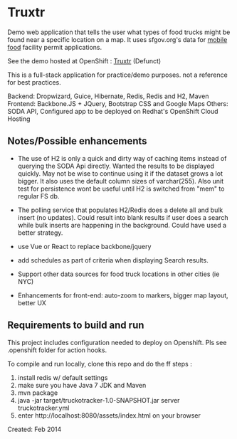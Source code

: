 Truxtr
======

Demo web application that tells the user what types of food trucks might be found near a specific location on a map.
It uses sfgov.org's data for [mobile food](https://data.sfgov.org/Permitting/Mobile-Food-Facility-Permit/rqzj-sfat) facility permit applications.

See the demo hosted at OpenShift : [Truxtr](http://truxtr-ibo.rhcloud.com/assets/index.html) (Defunct)

This is a full-stack application for practice/demo purposes. not a reference for best practices.

Backend: Dropwizard, Guice, Hibernate, Redis, Redis and H2, Maven
Frontend: Backbone.JS + JQuery, Bootstrap CSS and Google Maps 
Others: SODA API, Configured app to be deployed on Redhat's OpenShift Cloud Hosting


Notes/Possible enhancements
----------------------------------

* The use of H2 is only a quick and dirty way of caching items instead of querying the SODA Api directly. Wanted the results
  to be displayed quickly. May not be wise to continue using it if the dataset grows a lot bigger. It also uses the default
  column sizes of varchar(255). Also unit test for persistence wont be useful until H2 is switched from "mem" to regular FS db.

* The polling service that populates H2/Redis does a delete all and bulk insert (no updates). Could result into blank results if user does
  a search while bulk inserts are happening in the background. Could have used a better strategy.

* use Vue or React to replace backbone/jquery

* add schedules as part of criteria when displaying Search results.

* Support other data sources for food truck locations in other cities (ie NYC)

* Enhancements for front-end: auto-zoom to markers, bigger map layout, better UX


Requirements to build and run
-----------------------------

This project includes configuration needed to deploy on Openshift. Pls see .openshift folder for action hooks.

To compile and run locally, clone this repo and do the ff steps :

1. install redis w/ default settings
2. make sure you have Java 7 JDK and Maven
3. mvn package
4. java -jar target/truckotracker-1.0-SNAPSHOT.jar server truckotracker.yml
5. enter http://localhost:8080/assets/index.html on your browser

Created: Feb 2014
